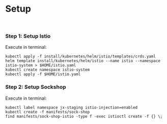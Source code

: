 # Setup

<br>

### Step 1: Setup Istio

Execute in terminal: 

```
kubectl apply -f install/kubernetes/helm/istio/templates/crds.yaml
helm template install/kubernetes/helm/istio --name istio --namespace istio-system > $HOME/istio.yaml
kubectl create namespace istio-system
kubectl apply -f $HOME/istio.yaml
```


### Step 2: Setup Sockshop

Execute in terminal: 

```
kubectl label namespace jx-staging istio-injection=enabled
kubectl create -f manifests/sock-shop
find manifests/sock-shop-istio -type f -exec istioctl create -f {} \;
```
